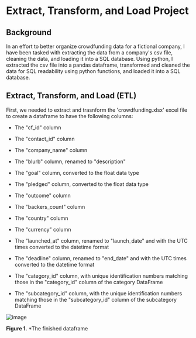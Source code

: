 # Extract, Transform, and Load Project

## Background

In an effort to better organize crowdfunding data for a fictional company, I have been tasked with extracting the data from a company's csv file, cleaning the data, and loading it into a SQL database. Using python, I extracted the csv file into a pandas dataframe, transformed and cleaned the data for SQL readability using python functions, and loaded it into a SQL database.

## Extract, Transform, and Load (ETL)

First, we needed to extract and trasnform the 'crowdfunding.xlsx' excel file to create a dataframe to have the following columns:

* The "cf_id" column

* The "contact_id" column

* The "company_name" column

* The "blurb" column, renamed to "description"

* The "goal" column, converted to the float data type

* The "pledged" column, converted to the float data type

* The "outcome" column

* The "backers_count" column

* The "country" column

* The "currency" column

* The "launched_at" column, renamed to "launch_date" and with the UTC times converted to the datetime format

* The "deadline" column, renamed to "end_date" and with the UTC times converted to the datetime format

* The "category_id" column, with unique identification numbers matching those in the "category_id" column of the category DataFrame

* The "subcategory_id" column, with the unique identification numbers matching those in the "subcategory_id" column of the subcategory DataFrame

![image](https://github.com/nicholaishaw/Crowdfunding_ETL/assets/135463220/5f658439-d8de-4a3f-bdcd-c14bb6d4afe9)

**Figure 1.** *The finished dataframe 
